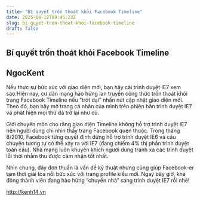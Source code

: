 ```yaml
---
title: "Bí quyết trốn thoát khỏi Facebook Timeline"
date: 2025-06-12T09:45:23Z
slug: bi-quyet-tron-thoat-khoi-facebook-timeline
draft: false
---
```


## Bí quyết trốn thoát khỏi Facebook Timeline

## NgocKent

Nếu thực sự bức xúc với giao diện mới, bạn hãy cài trình duyệt IE7 xem sao.Hiện nay, cư dân mạng hào hứng lan truyền công thức trốn thoát khỏi trang Facebook Timeline nếu “trót dại” nhấn nút cập nhật giao diện mới. Theo đó, bạn hãy mở trang cá nhân của mình trên phiên bản trình duyệt IE7 và phát hiện mọi thứ đã trở lại như cũ.
 
 Giới chuyên môn cho rằng giao diện Timeline không hỗ trợ trình duyệt IE7 nên người dùng chỉ nhìn thấy trang Facebook quen thuộc. Trong tháng 8/2010, Facebook từng quyết định dừng hỗ trợ trình duyệt IE6 và câu chuyện tương tự có thể xảy ra với IE7 (đang chiếm 4% thị phần trình duyệt toàn cầu). Nhà mạng luôn khuyến khích người dùng tránh xa các trình duyệt lỗi thời nhằm thu được cảm nhận tốt nhất.
 
Nhìn chung, đây đơn thuần là vấn đề kỹ thuật nhưng cũng giúp Facebook-er tạm thời giải tỏa nỗi bức xúc với trang profile kiểu mới. Ngay bây giờ, khá đông thành viên đang hào hứng “chuyển nhà” sang trình duyệt IE7 rồi nhé!

http://kenh14.vn